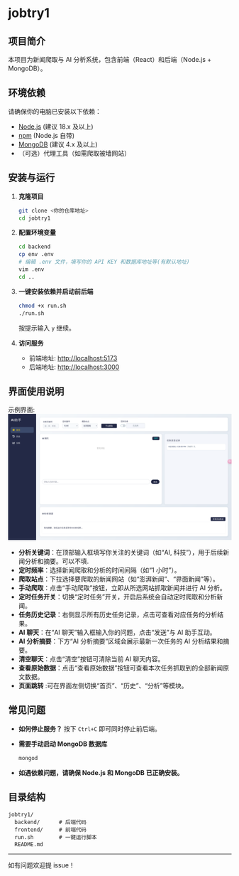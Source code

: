 # jobtry1

## 项目简介

本项目为新闻爬取与 AI 分析系统，包含前端（React）和后端（Node.js + MongoDB）。

## 环境依赖

请确保你的电脑已安装以下依赖：

- [Node.js](https://nodejs.org/) (建议 18.x 及以上)
- [npm](https://www.npmjs.com/) (Node.js 自带)
- [MongoDB](https://www.mongodb.com/) (建议 4.x 及以上)
- （可选）代理工具（如需爬取被墙网站）

## 安装与运行

1. **克隆项目**

   ```bash
   git clone <你的仓库地址>
   cd jobtry1
   ```

2. **配置环境变量**

   ```bash
   cd backend
   cp env .env
   # 编辑 .env 文件，填写你的 API KEY 和数据库地址等(有默认地址)
   vim .env
   cd ..
   ```

3. **一键安装依赖并启动前后端**

   ```bash
   chmod +x run.sh
   ./run.sh
   ```

   按提示输入 `y` 继续。

4. **访问服务**
   - 前端地址: [http://localhost:5173](http://localhost:5173)
   - 后端地址: [http://localhost:3000](http://localhost:3000)

## 界面使用说明

示例界面:![示例](image.png)

- **分析关键词**：在顶部输入框填写你关注的关键词（如“AI, 科技”），用于后续新闻分析和摘要。可以不填.
- **定时频率**：选择新闻爬取和分析的时间间隔（如“1 小时”）。
- **爬取站点**：下拉选择要爬取的新闻网站（如“澎湃新闻”、“界面新闻”等）。
- **手动爬取**：点击“手动爬取”按钮，立即从所选网站抓取新闻并进行 AI 分析。
- **定时任务开关**：切换“定时任务”开关，开启后系统会自动定时爬取和分析新闻。
- **任务历史记录**：右侧显示所有历史任务记录，点击可查看对应任务的分析结果。
- **AI 聊天**：在“AI 聊天”输入框输入你的问题，点击“发送”与 AI 助手互动。
- **AI 分析摘要**：下方“AI 分析摘要”区域会展示最新一次任务的 AI 分析结果和摘要。
- **清空聊天**：点击“清空”按钮可清除当前 AI 聊天内容。
- **查看原始数据**：点击“查看原始数据”按钮可查看本次任务抓取到的全部新闻原文数据。
- **页面跳转** :可在界面左侧切换“首页”、“历史”、“分析”等模块。

## 常见问题

- **如何停止服务？**
  按下 `Ctrl+C` 即可同时停止前后端。

- **需要手动启动 MongoDB 数据库**

  ```bash
  mongod
  ```

- **如遇依赖问题，请确保 Node.js 和 MongoDB 已正确安装。**

## 目录结构

```
jobtry1/
  backend/      # 后端代码
  frontend/     # 前端代码
  run.sh        # 一键运行脚本
  README.md
```

---

如有问题欢迎提 issue！

